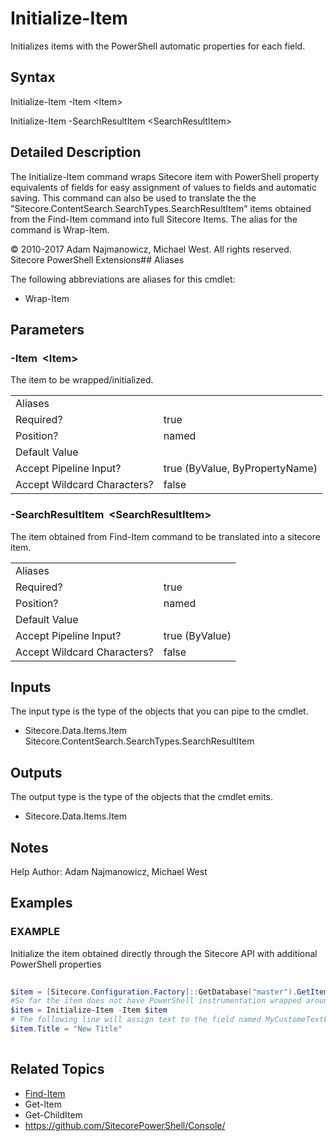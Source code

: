 # Initialize-Item 
 
Initializes items with the PowerShell automatic properties for each field. 
 
## Syntax 
 
Initialize-Item -Item &lt;Item&gt; 
 
Initialize-Item -SearchResultItem &lt;SearchResultItem&gt; 
 
 
## Detailed Description 
 
The Initialize-Item command wraps Sitecore item with PowerShell property equivalents of fields for easy assignment of values to fields and automatic saving.
This command can also be used to translate the the "Sitecore.ContentSearch.SearchTypes.SearchResultItem" items obtained from the Find-Item command into full Sitecore Items.
The alias for the command is Wrap-Item. 
 
© 2010-2017 Adam Najmanowicz, Michael West. All rights reserved. Sitecore PowerShell Extensions## Aliases
The following abbreviations are aliases for this cmdlet:  
* Wrap-Item 
 
## Parameters 
 
### -Item&nbsp; &lt;Item&gt; 
 
The item to be wrapped/initialized. 
 
<table>
    <thead></thead>
    <tbody>
        <tr>
            <td>Aliases</td>
            <td></td>
        </tr>
        <tr>
            <td>Required?</td>
            <td>true</td>
        </tr>
        <tr>
            <td>Position?</td>
            <td>named</td>
        </tr>
        <tr>
            <td>Default Value</td>
            <td></td>
        </tr>
        <tr>
            <td>Accept Pipeline Input?</td>
            <td>true (ByValue, ByPropertyName)</td>
        </tr>
        <tr>
            <td>Accept Wildcard Characters?</td>
            <td>false</td>
        </tr>
    </tbody>
</table> 
 
### -SearchResultItem&nbsp; &lt;SearchResultItem&gt; 
 
The item obtained from Find-Item command to be translated into a sitecore item. 
 
<table>
    <thead></thead>
    <tbody>
        <tr>
            <td>Aliases</td>
            <td></td>
        </tr>
        <tr>
            <td>Required?</td>
            <td>true</td>
        </tr>
        <tr>
            <td>Position?</td>
            <td>named</td>
        </tr>
        <tr>
            <td>Default Value</td>
            <td></td>
        </tr>
        <tr>
            <td>Accept Pipeline Input?</td>
            <td>true (ByValue)</td>
        </tr>
        <tr>
            <td>Accept Wildcard Characters?</td>
            <td>false</td>
        </tr>
    </tbody>
</table> 
 
## Inputs 
 
The input type is the type of the objects that you can pipe to the cmdlet. 
 
* Sitecore.Data.Items.Item
Sitecore.ContentSearch.SearchTypes.SearchResultItem 
 
## Outputs 
 
The output type is the type of the objects that the cmdlet emits. 
 
* Sitecore.Data.Items.Item 
 
## Notes 
 
Help Author: Adam Najmanowicz, Michael West 
 
## Examples 
 
### EXAMPLE 
 
Initialize the item obtained directly through the Sitecore API with additional PowerShell properties 
 
```powershell   
 
$item = [Sitecore.Configuration.Factory]::GetDatabase("master").GetItem("/sitecore/content/home");
#So far the item does not have PowerShell instrumentation wrapped around it yet - the following like wraps $item in those additional properties
$item = Initialize-Item -Item $item
# The following line will assign text to the field named MyCustomeTextField and persist the item into the database automatically using the added PowerShell property.
$item.Title = "New Title" 
 
``` 
 
## Related Topics 
 
* [Find-Item](/appendix/commands/Find-Item.md)* Get-Item* Get-ChildItem* <a href='https://github.com/SitecorePowerShell/Console/' target='_blank'>https://github.com/SitecorePowerShell/Console/</a><br/>
